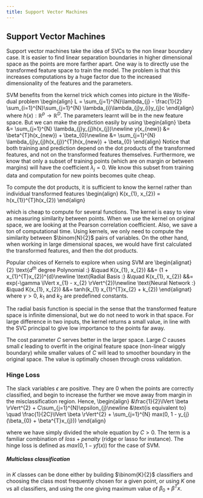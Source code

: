 ```yaml
---
title: Support Vector Machines
---
```


## Support Vector Machines

Support vector machines take the idea of SVCs to the non linear boundary case. It is easier to find linear separation boundaries in higher dimensional space as the points are more farther apart. One way is to directly use the transformed feature space to train the model. The problem is that this increases computations by a huge factor due to the increased dimensionality of the features and the parameters.


SVM benefits from the kernel trick which comes into picture in the Wolfe-dual problem
\begin{align}
        L = \sum_{j=1}^{N}\lambda_{j} - \frac{1}{2} \sum_{i=1}^{N}\sum_{j=1}^{N} \lambda_{i}\lambda_{j}y_{i}y_{j}c
    \end{align}
where $h(x):\mathbb{R}^{p} \rightarrow \mathbb{R}^D$. The parameters learnt will be in the new feature space. But we can make the prediction easily by using
\begin{align}
        \beta &= \sum_{j=1}^{N} \lambda_{j}y_{j}h(x_{j})\newline
        y(x_{new}) &= \beta^{T}h(x_{new}) + \beta_{0}\newline
        &= \sum_{j=1}^{N} \lambda_{j}y_{j}h(x_{j})^{T}h(x_{new}) + \beta_{0}
    \end{align}
Notice that both training and prediction depend on the dot products of the transformed features, and not on the transformed features themselves. Furthermore, we know that only a subset of training points (which are on margin or between margins) will have the coefficient $\lambda_{j} = 0$. We know this subset from training data and computation for new points becomes quite cheap.

To compute the dot products, it is sufficient to know the kernel rather than individual transformed features
\begin{align}
        K(x_{1}, x_{2}) = h(x_{1})^{T}h(x_{2})
    \end{align}

which is cheap to compute for several functions. The kernel is easy to view as measuring similarity between points. When we use the kernel on original space, we are looking at the Pearson correlation coefficient. Also, we save a ton of computational time. Using kernels, we only need to compute the similarity between $\binom{N}{2}$ pairs of variables. On the other hand, when working in large dimensional spaces, we would have first calculated the transformed features, and then the dot products.


Popular choices of Kernels to explore when using SVM are
\begin{alignat}{2}
        \text{$d^{th}$ degree Polynomial :} &\quad K(x_{1}, x_{2}) &&= (1 + x_{1}^{T}x_{2})^{d}\newline
        \text{Radial Basis :} &\quad K(x_{1}, x_{2}) &&= exp(-\gamma \lVert x_{1} - x_{2} \rVert^{2})\newline
        \text{Neural Network :} &\quad K(x_{1}, x_{2}) &&= tanh(k_{1} x_{1}^{T}x_{2} + k_{2})
    \end{alignat}
where $\gamma>0$, $k_{1}$ and $k_{2}$ are predefined constants.


The radial basis function is special in the sense that the transformed feature space is infinite dimensional, but we do not need to work in that space. For large difference in two inputs, the kernel returns a small value, in line with the SVC principal to give low importance to the points far away.


The cost parameter $C$ serves better in the larger space. Large $C$ causes small $\epsilon$ leading to overfit in the original feature space (non-linear wiggly boundary) while smaller values of $C$ will lead to smoother boundary in the original space. The value is optimally chosen through cross validation.

### Hinge Loss

The slack variables $\epsilon$ are positive. They are $0$ when the points are correctly classified, and begin to increase the further we move away from margin in the misclassification region. Hence,
\begin{align}
        &\frac{1}{2}\lVert \beta \rVert^{2} + C\sum_{j=1}^{N}\epsilon_{j}\newline
        &\text{is equivalent to} \quad \frac{1}{2C}\lVert \beta \rVert^{2} + \sum_{j=1}^{N} max(0, 1 - y_{j}(\beta_{0} + \beta^{T}x_{j}))
    \end{align}

where we have simply divided the whole equation by $C > 0$. The term is a familiar combination of $loss + penalty$ (ridge or lasso for instance). The hinge loss is defined as $max(0, 1 - yf(x))$ for the case of SVM.

##### Multiclass classification

in $K$ classes can be done either by building $\binom{K}{2}$ classifiers and choosing the class most frequently chosen for a given point, or using $K$ one vs all classifiers, and using the one giving maximum value of $\beta_{0} + \beta^{T}x$.
